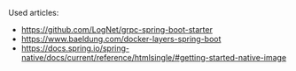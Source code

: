 Used articles:

- https://github.com/LogNet/grpc-spring-boot-starter
- https://www.baeldung.com/docker-layers-spring-boot
- https://docs.spring.io/spring-native/docs/current/reference/htmlsingle/#getting-started-native-image

